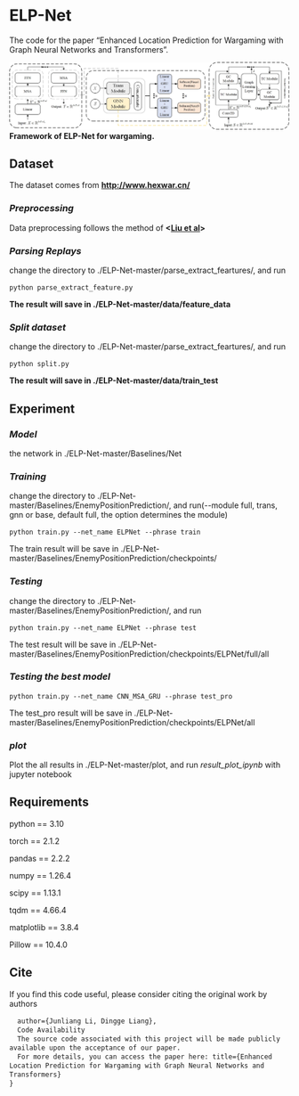 # ELP-Net
The code for the paper “Enhanced Location Prediction for Wargaming with Graph Neural Networks and Transformers”.

![ELP-Net](./ELP-Net.jpg)
**Framework of ELP-Net for wargaming.**

## Dataset
The dataset comes from **<http://www.hexwar.cn/>**

### *Preprocessing*
Data preprocessing follows the method of  **<[Liu et al](https://github.com/daman043/AAGWS-Wargame-master.git)>**

### *Parsing Replays*
change the directory to ./ELP-Net-master/parse_extract_feartures/, and run
```
python parse_extract_feature.py
```
**The result will save in ./ELP-Net-master/data/feature_data**

### *Split dataset*
change the directory to ./ELP-Net-master/parse_extract_feartures/, and run
```
python split.py
```
**The result will save in ./ELP-Net-master/data/train_test**

## Experiment
### *Model*
the network in ./ELP-Net-master/Baselines/Net

### *Training*
change the directory to ./ELP-Net-master/Baselines/EnemyPositionPrediction/, and run(--module full, trans, gnn or base, default full, the option determines the module)
```
python train.py --net_name ELPNet --phrase train 
```
The train result will be save in ./ELP-Net-master/Baselines/EnemyPositionPrediction/checkpoints/

### *Testing*
change the directory to ./ELP-Net-master/Baselines/EnemyPositionPrediction/, and run
```
python train.py --net_name ELPNet --phrase test
```
The test result will be save in ./ELP-Net-master/Baselines/EnemyPositionPrediction/checkpoints/ELPNet/full/all

### *Testing the best model*

```
python train.py --net_name CNN_MSA_GRU --phrase test_pro
```
The test_pro result will be save in ./ELP-Net-master/Baselines/EnemyPositionPrediction/checkpoints/ELPNet/all

### *plot*
Plot the all results in ./ELP-Net-master/plot, and run *result_plot_ipynb* with jupyter notebook

## Requirements
python == 3.10

torch == 2.1.2

pandas == 2.2.2

numpy == 1.26.4

scipy == 1.13.1

tqdm == 4.66.4

matplotlib == 3.8.4

Pillow == 10.4.0


## Cite
If you find this code useful, please consider citing the original work by authors
```
  author={Junliang Li, Dingge Liang},
  Code Availability
  The source code associated with this project will be made publicly available upon the acceptance of our paper.
  For more details, you can access the paper here: title={Enhanced Location Prediction for Wargaming with Graph Neural Networks and Transformers}
}
```
